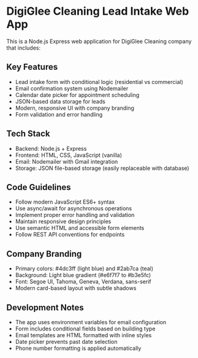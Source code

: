 <!-- Use this file to provide workspace-specific custom instructions to Copilot. For more details, visit https://code.visualstudio.com/docs/copilot/copilot-customization#_use-a-githubcopilotinstructionsmd-file -->

# DigiGlee Cleaning Lead Intake Web App

This is a Node.js Express web application for DigiGlee Cleaning company that includes:

## Key Features
- Lead intake form with conditional logic (residential vs commercial)
- Email confirmation system using Nodemailer
- Calendar date picker for appointment scheduling
- JSON-based data storage for leads
- Modern, responsive UI with company branding
- Form validation and error handling

## Tech Stack
- Backend: Node.js + Express
- Frontend: HTML, CSS, JavaScript (vanilla)
- Email: Nodemailer with Gmail integration
- Storage: JSON file-based storage (easily replaceable with database)

## Code Guidelines
- Follow modern JavaScript ES6+ syntax
- Use async/await for asynchronous operations
- Implement proper error handling and validation
- Maintain responsive design principles
- Use semantic HTML and accessible form elements
- Follow REST API conventions for endpoints

## Company Branding
- Primary colors: #4dc3ff (light blue) and #2ab7ca (teal)
- Background: Light blue gradient (#e6f7f7 to #b3e5fc)
- Font: Segoe UI, Tahoma, Geneva, Verdana, sans-serif
- Modern card-based layout with subtle shadows

## Development Notes
- The app uses environment variables for email configuration
- Form includes conditional fields based on building type
- Email templates are HTML formatted with inline styles
- Date picker prevents past date selection
- Phone number formatting is applied automatically
